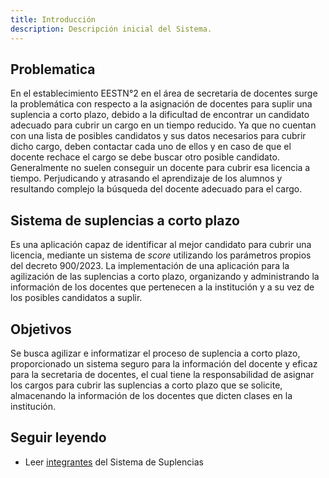 ```yaml
---
title: Introducción
description: Descripción inicial del Sistema.
---
```



## Problematica
En el establecimiento EESTN°2 en el área de secretaria de docentes surge la problemática con respecto a la asignación de docentes para suplir una suplencia a corto plazo, debido a la dificultad de encontrar un candidato adecuado para cubrir un cargo en un tiempo reducido. Ya que no cuentan con una lista de posibles candidatos y sus datos necesarios para cubrir dicho cargo, deben contactar cada uno de ellos y en caso de que el docente rechace el cargo se debe buscar otro posible candidato. Generalmente no suelen conseguir un docente para cubrir esa licencia a tiempo. Perjudicando y atrasando el aprendizaje de los alumnos y resultando complejo la búsqueda del docente adecuado para el cargo.



## Sistema de suplencias a corto plazo
Es una aplicación capaz de identificar al mejor candidato para cubrir una licencia, mediante un sistema de *score* utilizando los parámetros propios del decreto 900/2023. La implementación de una aplicación para la agilización de las suplencias a corto plazo, organizando y administrando la información de los docentes que pertenecen a la institución y a su vez de los posibles candidatos a suplir.



## Objetivos
Se busca agilizar e informatizar el proceso de suplencia a corto plazo, proporcionado un sistema seguro para la información del docente y eficaz para la secretaria de docentes, el cual tiene la responsabilidad de asignar los cargos para cubrir las suplencias a corto plazo que se solicite, almacenando la información de los docentes que dicten clases en la institución.



## Seguir leyendo

- Leer [integrantes](http://localhost:4321/reference/example/) del Sistema de Suplencias
